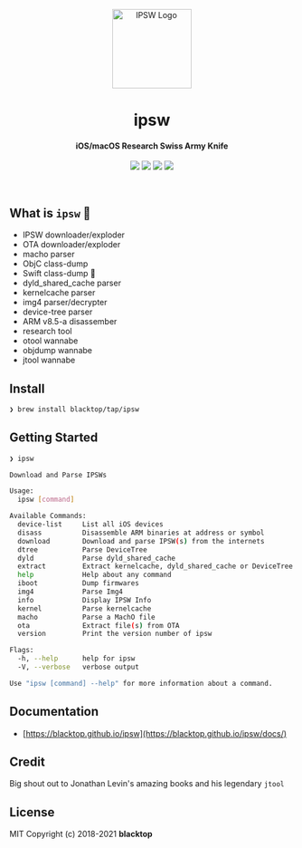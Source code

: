 <p align="center">
  <a href="https://github.com/blacktop/ipsw"><img alt="IPSW Logo" src="https://github.com/blacktop/ipsw/raw/master/docs/static/images/ipsw.png" height="140" /></a>
  <h1 align="center">ipsw</h1>
  <h4><p align="center">iOS/macOS Research Swiss Army Knife</p></h4>
  <p align="center">
    <a href="https://github.com/blacktop/ipsw/actions?query=workflow%3AGo" alt="Actions">
          <img src="https://github.com/blacktop/ipsw/workflows/Go/badge.svg" /></a>
    <a href="https://github.com/blacktop/ipsw/releases/latest" alt="Downloads">
          <img src="https://img.shields.io/github/downloads/blacktop/ipsw/total.svg" /></a>
    <a href="https://github.com/blacktop/ipsw/releases" alt="GitHub Release">
          <img src="https://img.shields.io/github/release/blacktop/ipsw.svg" /></a>
    <a href="http://doge.mit-license.org" alt="LICENSE">
          <img src="https://img.shields.io/:license-mit-blue.svg" /></a>
</p>
<br>

## What is `ipsw` 🤔

- IPSW downloader/exploder
- OTA downloader/exploder
- macho parser
- ObjC class-dump
- Swift class-dump 🚧
- dyld_shared_cache parser
- kernelcache parser
- img4 parser/decrypter
- device-tree parser
- ARM v8.5-a disassember
- research tool
- otool wannabe
- objdump wannabe
- jtool wannabe

## Install

```bash
❯ brew install blacktop/tap/ipsw
```

## Getting Started

```bash
❯ ipsw

Download and Parse IPSWs

Usage:
  ipsw [command]

Available Commands:
  device-list     List all iOS devices
  disass          Disassemble ARM binaries at address or symbol
  download        Download and parse IPSW(s) from the internets
  dtree           Parse DeviceTree
  dyld            Parse dyld_shared_cache
  extract         Extract kernelcache, dyld_shared_cache or DeviceTree from IPSW
  help            Help about any command
  iboot           Dump firmwares
  img4            Parse Img4
  info            Display IPSW Info
  kernel          Parse kernelcache
  macho           Parse a MachO file
  ota             Extract file(s) from OTA
  version         Print the version number of ipsw

Flags:
  -h, --help      help for ipsw
  -V, --verbose   verbose output

Use "ipsw [command] --help" for more information about a command.
```

## Documentation

- [https://blacktop.github.io/ipsw](https://blacktop.github.io/ipsw/docs/)

## Credit

Big shout out to Jonathan Levin's amazing books and his legendary `jtool`

## License

MIT Copyright (c) 2018-2021 **blacktop**
